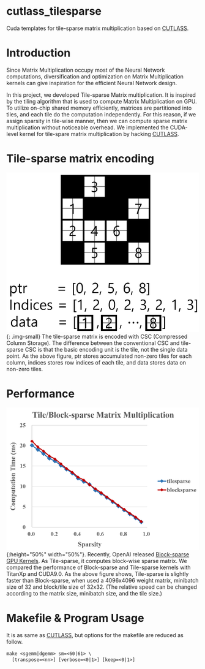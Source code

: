 # cutlass_tilesparse
Cuda templates for tile-sparse matrix multiplication based on [CUTLASS](https://github.com/NVIDIA/cutlass).


# Introduction
Since Matrix Multiplication occupy most of the Neural Network computations, diversification and optimization on Matrix Multiplication kernels can give inspiration for the efficient Neural Network design.

In this project, we developed Tile-sparse Matrix multiplication. It is inspired by the tiling algorithm that is used to compute Matrix Multiplication on GPU. To utilize on-chip shared memory efficiently, matrices are partitioned into tiles, and each tile do the computation independently. For this reason, if we assign sparsity in tile-wise manner, then we can compute sparse matrix multiplication without noticeable overhead. We implemented the CUDA-level kernel for tile-spare matrix multiplication by hacking [CUTLASS](https://github.com/NVIDIA/cutlass).


# Tile-sparse matrix encoding
![ALT](/images/bsc.png "Tile-sparse matrix encoding"){: .img-small}
The tile-sparse matrix is encoded with CSC (Compressed Column Storage). The difference between the conventional CSC and tile-sparse CSC is that the basic encoding unit is the tile, not the single data point.
As the above figure, ptr stores accumulated non-zero tiles for each column, indices stores row indices of each tile, and data stores data on non-zero tiles.


# Performance
![ALT](/images/performance.png "Tile-sparse performance comparison with Block-sparse on Matrix Multiplication. The weight matrix size is 4096x4096, and the minibatch is size of 32. The size of block/tile is 32x32."){:height="50%" width="50%"}.
Recently, OpenAI released [Block-sparse GPU Kernels](https://github.com/openai/blocksparse). As Tile-sparse, it computes block-wise sparse matrix. We compared the performance of Block-sparse and Tile-sparse kernels with TitanXp and CUDA9.0. As the above figure shows, Tile-sparse is slightly faster than Block-sparse, when used a 4096x4096 weight matrix, minibatch size of 32 and block/tile size of 32x32. (The relative speed can be changed according to the matrix size, minibatch size, and the tile size.)


# Makefile & Program Usage
It is as same as [CUTLASS](https://github.com/NVIDIA/cutlass), but options for the makefile are reduced as follow.

    make <sgemm|dgemm> sm=<60|61> \
      [transpose=<nn>] [verbose=<0|1>] [keep=<0|1>]
